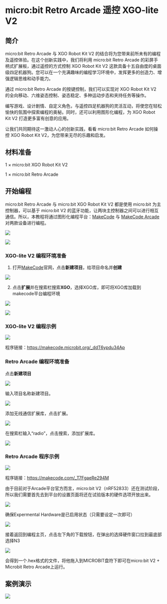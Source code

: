 ﻿---
sidebar_position: 2
sidebar_label: micro:bit Retro Arcade 遥控 XGO-lite V2
---

# micro:bit Retro Arcade 遥控 XGO-lite V2

## 简介

micro:bit Retro Arcade 与 XGO Robot Kit V2 的结合将为您带来前所未有的编程及遥控体验。在这个创新实践中，我们将利用 micro:bit Retro Arcade 的彩屏手柄式扩展板，通过遥控的方式控制 XGO Robot Kit V2 这款具备十五自由度的桌面级四足机器狗。您可以在一个充满趣味的编程学习环境中，发挥更多的创造力、增强逻辑思维和动手能力。

通过 micro:bit Retro Arcade 的按键控制，我们可以实现对 XGO Robot Kit V2 的全向移动、六维姿态控制、姿态稳定、多种运动步态和夹持任务等操作。

编写游戏、设计剧情、自定义角色，与遥控四足机器狗的灵活互动，将使您在轻松愉快的氛围中探索编程的奥秘。同时，还可以利用图形化编程，为 XGO Robot Kit V2 打造更多富有创意的应用。

让我们共同期待这一激动人心的创新实践，看看 micro:bit Retro Arcade 如何操控 XGO Robot Kit V2，为您带来无尽的乐趣和启发。

## 材料准备

1 × micro:bit XGO Robot Kit V2

1 × micro:bit Retro Arcade

## 开始编程

micro:bit Retro Arcade 与 micro:bit XGO Robot Kit V2 都是使用 micro:bit 为主控制器，可以基于 micro:bit V2 的蓝牙功能，让两块主控制器之间可以进行相互通信。所以，本教程将通过图形化编程平台：[MakeCode](https://makecode.microbit.org) 与 [MakeCode Arcade](https://arcade.makecode.com) 对两款设备进行编程。

![](https://wiki-media-ef.oss-cn-hongkong.aliyuncs.com/docs/microbit/robot/xgo-robot-kit-v2/images/microbit-xgo-lite-v2-makecode-01.png)

![](https://wiki-media-ef.oss-cn-hongkong.aliyuncs.com/docs/microbit/robot/xgo-robot-kit-v2/images/microbit-xgo-lite-v2-makecode-011.png)

### XGO-lite V2 编程环境准备

1.  打开[MakeCode](https://makecode.microbit.org)官网，点击**新建项目**，给项目命名并**创建**

![](https://wiki-media-ef.oss-cn-hongkong.aliyuncs.com/docs/microbit/robot/xgo-robot-kit-v2/images/microbit-xgo-lite-v2-makecode-02.png)

2.  点击**扩展**并在搜索栏搜索**XGO**，选择XGO库，即可将XGO库加载到makecode平台编程环境

![](https://wiki-media-ef.oss-cn-hongkong.aliyuncs.com/docs/microbit/robot/xgo-robot-kit-v2/images/microbit-xgo-lite-v2-makecode-03.png)

![](https://wiki-media-ef.oss-cn-hongkong.aliyuncs.com/docs/microbit/robot/xgo-robot-kit-v2/images/microbit-xgo-lite-v2-makecode-03-1.png)

### XGO-lite V2 编程示例

![](https://wiki-media-ef.oss-cn-hongkong.aliyuncs.com/docs/microbit/robot/xgo-robot-kit-v2/images/microbit-xgo-lite-v2-makecode-03-6.png)

程序链接：https://makecode.microbit.org/_ddT6ypdu34Ap

### Retro Arcade 编程环境准备

点击**新建项目**

![](https://wiki-media-ef.oss-cn-hongkong.aliyuncs.com/docs/microbit/robot/xgo-robot-kit-v2/images/microbit-retro-arcade-10.png)

输入项目名称新建项目。

![](https://wiki-media-ef.oss-cn-hongkong.aliyuncs.com/docs/microbit/robot/xgo-robot-kit-v2/images/microbit-retro-arcade-11.png)

添加无线通信扩展库，点击扩展。

![](https://wiki-media-ef.oss-cn-hongkong.aliyuncs.com/docs/microbit/robot/xgo-robot-kit-v2/images/microbit-retro-arcade-25.png)

在搜索栏输入“radio”，点击搜索，添加扩展库。

![](https://wiki-media-ef.oss-cn-hongkong.aliyuncs.com/docs/microbit/robot/xgo-robot-kit-v2/images/microbit-retro-arcade-26.png)

### Retro Arcade 程序示例

![](https://wiki-media-ef.oss-cn-hongkong.aliyuncs.com/docs/microbit/robot/xgo-robot-kit-v2/images/microbit-xgo-lite-v2-makecode-03-7.png)



程序链接：https://makecode.com/_T7FgaeRe294M

由于目前对于Arcade平台官方而言，micro:bit V2（nRF52833）还在测试阶段，所以我们需要首先去到平台的设置页面将还在试验版本的硬件选项开放出来。

![](https://wiki-media-ef.oss-cn-hongkong.aliyuncs.com/docs/microbit/robot/xgo-robot-kit-v2/images/microbit-retro-arcade-17.png)

确保Expermental Hardware是已启用状态（只需要设定一次即可）

![](https://wiki-media-ef.oss-cn-hongkong.aliyuncs.com/docs/microbit/robot/xgo-robot-kit-v2/images/microbit-retro-arcade-18.png)

接着返回到编程主页，点击左下角的下载按钮，在弹出的选择硬件窗口拉到最底部选择N3

![](https://wiki-media-ef.oss-cn-hongkong.aliyuncs.com/docs/microbit/robot/xgo-robot-kit-v2/images/microbit-retro-arcade-19.png)



会得到一个.hex格式的文件，将他拖入到MICROBIT盘符下即可在micro:bit V2 + Microbit Retro Arcade上运行。



## 案例演示

![](https://wiki-media-ef.oss-cn-hongkong.aliyuncs.com/docs/microbit/robot/xgo-robot-kit-v2/images/microbit-xgo-lite-v2-makecode-0112.gif)
